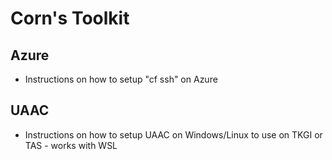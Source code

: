 # Corn's Toolkit

## Azure
- Instructions on how to setup "cf ssh" on Azure

## UAAC
- Instructions on how to setup UAAC on Windows/Linux to use on TKGI or TAS - works with WSL
